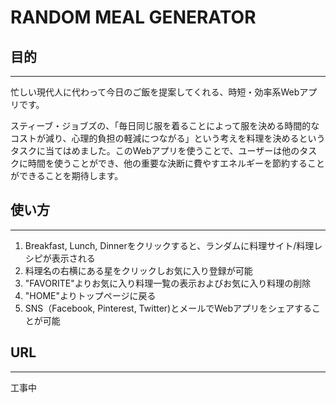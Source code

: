 # RANDOM MEAL GENERATOR

## 目的 
***
忙しい現代人に代わって今日のご飯を提案してくれる、時短・効率系Webアプリです。

スティーブ・ジョブズの、「毎日同じ服を着ることによって服を決める時間的なコストが減り、心理的負担の軽減につながる」という考えを料理を決めるというタスクに当てはめました。このWebアプリを使うことで、ユーザーは他のタスクに時間を使うことができ、他の重要な決断に費やすエネルギーを節約することができることを期待します。



## 使い方
***
1. Breakfast, Lunch, Dinnerをクリックすると、ランダムに料理サイト/料理レシピが表示される
2. 料理名の右横にある星をクリックしお気に入り登録が可能
3. "FAVORITE"よりお気に入り料理一覧の表示およびお気に入り料理の削除
4. "HOME"よりトップページに戻る
5. SNS（Facebook, Pinterest, Twitter)とメールでWebアプリをシェアすることが可能

## URL
***
工事中
